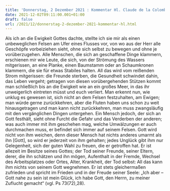 ```yaml
---
title: 'Donnerstag, 2 Dezember 2021 : Kommentar Hl. Claude de la Colombière'
date: 2021-12-02T09:11:00.001+01:00
draft: false
url: /2021/12/donnerstag-2-dezember-2021-kommentar-hl.html
---
```


Als ich an die Ewigkeit Gottes dachte, stellte ich sie mir als einen unbeweglichen Felsen am Ufer eines Flusses vor, von wo aus der Herr alle Geschöpfe vorbeiziehen sieht, ohne sich selbst zu bewegen und ohne je vorüberzugehen. Alle Menschen, die sich an geschaffene Dinge klammern, erschienen mir wie Leute, die sich, von der Strömung des Wassers mitgerissen, an eine Planke, einen Baumstamm oder an Schaumkronen klammern, die sie für etwas Stabiles halten. All das wird vom reißenden Strom mitgerissen: die Freunde sterben, die Gesundheit schwindet dahin, das Leben vergeht; getragen von diesen vorübergehenden Stützen kommt man schließlich bis an die Ewigkeit wie an ein großes Meer, in das ihr unweigerlich eintreten müsst und euch verliert. Man erkennt nun, wie unklug es gewesen ist, sich nicht an dem Felsen festzuhalten, am Ewigen; man würde gerne zurückkehren, aber die Fluten haben uns schon zu weit hinausgetragen und man kann nicht zurückkehren, man muss zwangsläufig mit den vergänglichen Dingen untergehen. Ein Mensch jedoch, der sich an Gott festhält, sieht ohne Furcht die Gefahr und das Verderben der anderen; was auch immer mit ihm geschehen mag, welche Umwälzungen er auch durchmachen muss, er befindet sich immer auf seinem Felsen. Gott wird nicht von ihm weichen, denn dieser Mensch hat nichts anderes umarmt als ihn \[Gott\], so wird er jederzeit von ihm gehalten; jedes Unglück gibt ihm nur Gelegenheit, sich der guten Wahl zu freuen, die er getroffen hat. Er ist allezeit im Besitze seines Gottes; der Tod seiner Freunde, seiner Eltern, derer, die ihn schätzen und ihn mögen, Aufenthalt in der Fremde, Wechsel des Arbeitsplatzes oder Ortes, Alter, Krankheit, der Tod selbst: All das kann ihm nichts von seinem Gott wegnehmen. Er ist stets gleichermaßen zufrieden und spricht im Frieden und in der Freude seiner Seele: „Ich aber – Gott nahe zu sein ist mein Glück, ich habe Gott, den Herrn, zu meiner Zuflucht gemacht“ (vgl. Ps 73(72),28).